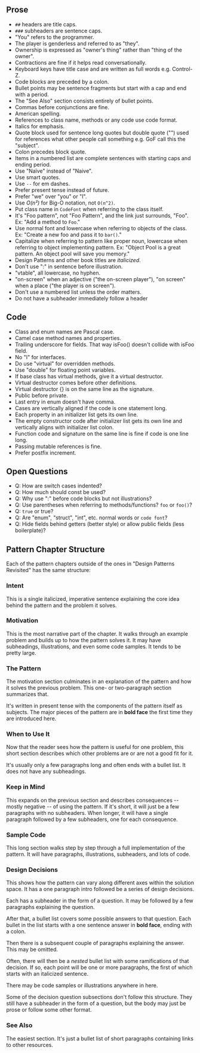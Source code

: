 ## Prose

- `##` headers are title caps.
- `###` subheaders are sentence caps.
- "You" refers to the programmer.
- The player is genderless and referred to as "they".
- Ownership is expressed as "owner's thing" rather than "thing of the owner".
- Contractions are fine if it helps read conversationally.
- Keyboard keys have title case and are written as full words e.g. Control-Z.
- Code blocks are preceded by a colon.
- Bullet points may be sentence fragments but start with a cap and end with a period.
- The "See Also" section consists entirely of bullet points.
- Commas before conjunctions are fine.
- American spelling.
- References to class name, methods or any code use code format.
- Italics for emphasis.
- Quote block used for sentence long quotes but double quote ("") used for references what other people call something e.g. GoF call this the "subject".
- Colon precedes block quote.
- Items in a numbered list are complete sentences with starting caps and ending period.
- Use "Naïve" instead of "Naive".
- Use smart quotes.
- Use ` -- ` for em dashes.
- Prefer present tense instead of future.
- Prefer "we" over "you" or "I".
- Use *O(n&sup2;)* for Big-O notation, not `O(n^2)`.
- Put class name in `CodeFont` when referring to the class itself.
- It's "Foo pattern", not "Foo Pattern", and the link just surrounds, "Foo".
  Ex: "Add a method to `Foo`."
- Use normal font and lowercase when referring to objects of the class.
  Ex: "Create a new foo and pass it to `bar()`."
- Capitalize when referring to pattern like proper noun, lowercase when
  referring to object implementing pattern.
  Ex: "Object Pool is a great pattern. An object pool will save you memory."
- Design Patterns and other book titles are *italicized*.
- Don't use ":" in sentence before illustration.
- "vtable", all lowercase, no hyphen.
- "on-screen" when an adjective ("the on-screen player"), "on screen" when a
  place ("the player is on screen").
- Don't use a numbered list unless the order matters.
- Do not have a subheader immediately follow a header

## Code

- Class and enum names are Pascal case.
- Camel case method names and properties.
- Trailing underscore for fields. That way isFoo() doesn't collide with isFoo
  field.
- No "I" for interfaces.
- Do use "virtual" for overridden methods.
- Use "double" for floating point variables.
- If base class has virtual methods, give it a virtual destructor.
- Virtual destructor comes before other definitions.
- Virtual destructor {} is on the same line as the signature.
- Public before private.
- Last entry in enum doesn't have comma.
- Cases are vertically aligned if the code is one statement long.
- Each property in an initializer list gets its own line.
- The empty constructor code after initializer list gets its own line and vertically aligns with initializer list colon.
- Function code and signature on the same line is fine if code is one line long.
- Passing mutable references is fine.
- Prefer postfix increment.

## Open Questions

- Q: How are switch cases indented?
- Q: How much should const be used?
- Q: Why use ":" before code blocks but not illustrations?
- Q: Use parentheses when referring to methods/functions? `foo` or `foo()`?
- Q: `true` or true?
- Q: Are "enum", "struct", "int", etc. normal words or `code font`?
- Q: Hide fields behind getters (better style) or allow public fields (less
     boilerplate)?

## Pattern Chapter Structure

Each of the pattern chapters outside of the ones in "Design Patterns Revisited" has the same structure:

### Intent

This is a single italicized, imperative sentence explaining the core idea behind the pattern and the problem it solves.

### Motivation

This is the most narrative part of the chapter. It walks through an example problem and builds up to how the pattern solves it. It may have subheadings, illustrations, and even some code samples. It tends to be pretty large.

### The Pattern

The motivation section culminates in an explanation of the pattern and how it solves the previous problem. This one- or two-paragraph section summarizes that.

It's written in present tense with the components of the pattern itself as subjects. The major pieces of the pattern are in **bold face** the first time they are introduced here.

### When to Use It

Now that the reader sees how the pattern is useful for one problem, this short section describes which other problems are or are not a good fit for it.

It's usually only a few paragraphs long and often ends with a bullet list. It does not have any subheadings.

### Keep in Mind

This expands on the previous section and describes consequences -- mostly negative -- of using the pattern. If it's short, it will just be a few paragraphs with no subheaders. When longer, it will have a single paragraph followed by a few subheaders, one for each consequence.

### Sample Code

This long section walks step by step through a full implementation of the pattern. It will have paragraphs, illustrations, subheaders, and lots of code.

### Design Decisions

This shows how the pattern can vary along different axes within the solution space. It has a one paragraph intro followed be a series of design decisions.

Each has a subheader in the form of a question. It may be followed by a few paragraphs explaining the question.

After that, a bullet list covers some possible answers to that question. Each bullet in the list starts with a one sentence answer in **bold face**, ending with a colon.

Then there is a subsequent couple of paragraphs explaining the answer. This may be omitted.

Often, there will then be a *nested* bullet list with some ramifications of that decision. If so, each point will be one or more paragraphs, the first of which starts with an italicized sentence.

There may be code samples or illustrations anywhere in here.

Some of the decision question subsections don't follow this structure. They still have a subheader in the form of a question, but the body may just be prose or follow some other format.

### See Also

The easiest section. It's just a bullet list of short paragraphs containing links to other resources.
